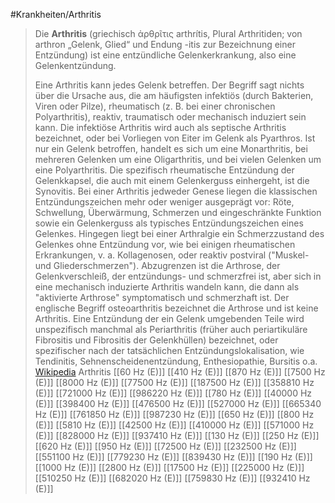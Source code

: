 #Krankheiten/Arthritis
> Die **Arthritis** (griechisch ἀρθρῖτις arthrítis, Plural Arthritiden; von arthron „Gelenk, Glied“ und Endung -itis zur Bezeichnung einer Entzündung) ist eine entzündliche Gelenk­erkrankung, also eine Gelenkentzündung.
>
> Eine Arthritis kann jedes Gelenk betreffen. Der Begriff sagt nichts über die Ursache aus, die am häufigsten infektiös (durch Bakterien, Viren oder Pilze), rheumatisch (z. B. bei einer chronischen Polyarthritis), reaktiv, traumatisch oder mechanisch induziert sein kann. Die infektiöse Arthritis wird auch als septische Arthritis bezeichnet, oder bei Vorliegen von Eiter im Gelenk als Pyarthros. Ist nur ein Gelenk betroffen, handelt es sich um eine Monarthritis, bei mehreren Gelenken um eine Oligarthritis, und bei vielen Gelenken um eine Polyarthritis. Die spezifisch rheumatische Entzündung der Gelenkkapsel, die auch mit einem Gelenkerguss einhergeht, ist die Synovitis.
> Bei einer Arthritis jedweder Genese liegen die klassischen Entzündungszeichen mehr oder weniger ausgeprägt vor: Röte, Schwellung, Überwärmung, Schmerzen und eingeschränkte Funktion sowie ein Gelenkerguss als typisches Entzündungszeichen eines Gelenkes. Hingegen liegt bei einer Arthralgie ein Schmerzzustand des Gelenkes ohne Entzündung vor, wie bei einigen rheumatischen Erkrankungen, v. a. Kollagenosen, oder reaktiv postviral ("Muskel- und Gliederschmerzen").
> Abzugrenzen ist die Arthrose, der Gelenkverschleiß, der entzündungs- und schmerzfrei ist, aber sich in eine mechanisch induzierte Arthritis wandeln kann, die dann als "aktivierte Arthrose" symptomatisch und schmerzhaft ist. Der englische Begriff osteoarthritis bezeichnet die Arthrose und ist keine Arthritis.
> Eine Entzündung der ein Gelenk umgebenden Teile wird unspezifisch manchmal als Periarthritis (früher auch periartikuläre Fibrositis und Fibrositis der Gelenkhüllen) bezeichnet, oder spezifischer nach der tatsächlichen Entzündungslokalisation, wie Tendinitis, Sehnenscheidenentzündung, Enthesiopathie, Bursitis o.a.
> [Wikipedia](https://de.wikipedia.org/wiki/Arthritis)
Arthritis
[[60 Hz (E)]]
[[410 Hz (E)]]
[[870 Hz (E)]]
[[7500 Hz (E)]]
[[8000 Hz (E)]]
[[77500 Hz (E)]]
[[187500 Hz (E)]]
[[358810 Hz (E)]]
[[721000 Hz (E)]]
[[986220 Hz (E)]]
[[780 Hz (E)]]
[[40000 Hz (E)]]
[[398400 Hz (E)]]
[[476500 Hz (E)]]
[[527000 Hz (E)]]
[[665340 Hz (E)]]
[[761850 Hz (E)]]
[[987230 Hz (E)]]
[[650 Hz (E)]]
[[800 Hz (E)]]
[[5810 Hz (E)]]
[[42500 Hz (E)]]
[[410000 Hz (E)]]
[[571000 Hz (E)]]
[[828000 Hz (E)]]
[[937410 Hz (E)]]
[[130 Hz (E)]]
[[250 Hz (E)]]
[[620 Hz (E)]]
[[950 Hz (E)]]
[[72500 Hz (E)]]
[[232500 Hz (E)]]
[[551100 Hz (E)]]
[[779230 Hz (E)]]
[[839430 Hz (E)]]
[[190 Hz (E)]]
[[1000 Hz (E)]]
[[2800 Hz (E)]]
[[17500 Hz (E)]]
[[225000 Hz (E)]]
[[510250 Hz (E)]]
[[682020 Hz (E)]]
[[759830 Hz (E)]]
[[932410 Hz (E)]]